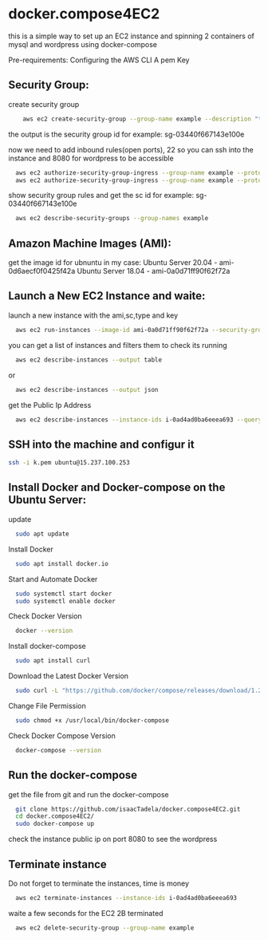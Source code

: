 # docker.compose4EC2
this is a simple way to set up an EC2 instance and spinning 2 containers of mysql and wordpress using docker-compose

Pre-requirements:
Configuring the AWS CLI
A pem Key

## Security Group:
create security group
```bash
    aws ec2 create-security-group --group-name example --description "this is an example"
```
the output is the security group id for example: sg-03440f667143e100e 

now we need to add inbound rules(open ports), 22 so you can ssh into the instance and 8080 for wordpress to be accessible
```bash
  aws ec2 authorize-security-group-ingress --group-name example --protocol tcp --port 22 --cidr 0.0.0.0/0 
  aws ec2 authorize-security-group-ingress --group-name example --protocol tcp --port 8080 --cidr 0.0.0.0/0
```
	
show security group rules and get the sc id for example: sg-03440f667143e100e
```bash
  aws ec2 describe-security-groups --group-names example
```

## Amazon Machine Images (AMI):
get the image id for ubnuntu in my case:
Ubuntu Server 20.04 - ami-0d6aecf0f0425f42a
Ubuntu Server 18.04 - ami-0a0d71ff90f62f72a
	
## Launch a New EC2 Instance and waite:

launch a new instance with the ami,sc,type and key
```bash
  aws ec2 run-instances --image-id ami-0a0d71ff90f62f72a --security-group-ids sg-03440f667143e100e --instance-type t2.micro --key-name keyName
```

you can get a list of instances and filters them to check its running
```bash
  aws ec2 describe-instances --output table
```
or
```bash
  aws ec2 describe-instances --output json
```

get the Public Ip Address
```bash
  aws ec2 describe-instances --instance-ids i-0ad4ad0ba6eeea693 --query Reservations[0].Instances[0].PublicIpAddress
```
	
## SSH into the machine and configur it
```bash
ssh -i k.pem ubuntu@15.237.100.253
```

## Install Docker and Docker-compose on the Ubuntu Server:

update
```bash
  sudo apt update
```
Install Docker
```bash
  sudo apt install docker.io
```	
Start and Automate Docker
```bash
  sudo systemctl start docker
  sudo systemctl enable docker
```
Check Docker Version
```bash
  docker --version
```
	
Install docker-compose	
```bash
  sudo apt install curl
```
Download the Latest Docker Version
```bash  
  sudo curl -L "https://github.com/docker/compose/releases/download/1.26.2/docker-compose-$(uname -s)-$(uname -m)" -o /usr/local/bin/docker-compose	
```
Change File Permission
```bash
  sudo chmod +x /usr/local/bin/docker-compose
```
Check Docker Compose Version
```bash
  docker-compose --version
```

## Run the docker-compose
get the file from git and run the docker-compose
```bash
  git clone https://github.com/isaacTadela/docker.compose4EC2.git
  cd docker.compose4EC2/
  sudo docker-compose up
```
check the instance public ip on port 8080 to see the wordpress


## Terminate instance
Do not forget to terminate the instances, time is money
```bash
  aws ec2 terminate-instances --instance-ids i-0ad4ad0ba6eeea693
```
waite a few seconds for the EC2 2B terminated
```bash
  aws ec2 delete-security-group --group-name example
```

